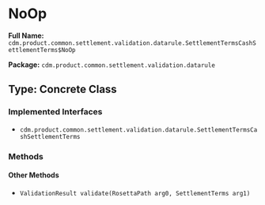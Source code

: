 # NoOp

**Full Name:** `cdm.product.common.settlement.validation.datarule.SettlementTermsCashSettlementTerms$NoOp`

**Package:** `cdm.product.common.settlement.validation.datarule`

## Type: Concrete Class

### Implemented Interfaces

- `cdm.product.common.settlement.validation.datarule.SettlementTermsCashSettlementTerms`

### Methods

#### Other Methods

- `ValidationResult validate(RosettaPath arg0, SettlementTerms arg1)`


